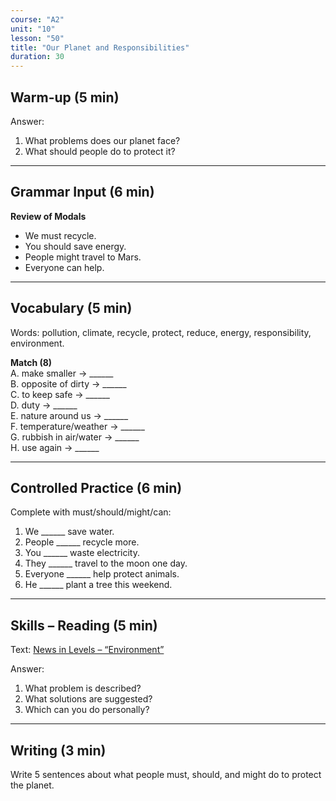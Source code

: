 ```yaml
---
course: "A2"
unit: "10"
lesson: "50"
title: "Our Planet and Responsibilities"
duration: 30
---
```


## Warm-up (5 min)
Answer:
1. What problems does our planet face?
2. What should people do to protect it?

-------

## Grammar Input (6 min)
**Review of Modals**  
- We must recycle.  
- You should save energy.  
- People might travel to Mars.  
- Everyone can help.  

-------

## Vocabulary (5 min)
Words: pollution, climate, recycle, protect, reduce, energy, responsibility, environment.  

**Match (8)**  
A. make smaller → ______  
B. opposite of dirty → ______  
C. to keep safe → ______  
D. duty → ______  
E. nature around us → ______  
F. temperature/weather → ______  
G. rubbish in air/water → ______  
H. use again → ______  

-------

## Controlled Practice (6 min)
Complete with must/should/might/can:  
1. We ______ save water.  
2. People ______ recycle more.  
3. You ______ waste electricity.  
4. They ______ travel to the moon one day.  
5. Everyone ______ help protect animals.  
6. He ______ plant a tree this weekend.  

-------

## Skills – Reading (5 min)
Text: [News in Levels – “Environment”](https://www.newsinlevels.com/)  

Answer:
1. What problem is described?  
2. What solutions are suggested?  
3. Which can you do personally?  

-------

## Writing (3 min)
Write 5 sentences about what people must, should, and might do to protect the planet.
